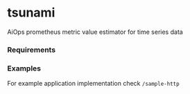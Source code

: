 # tsunami
AiOps prometheus metric value estimator for time series data


### Requirements



### Examples
For example application implementation check `/sample-http`
